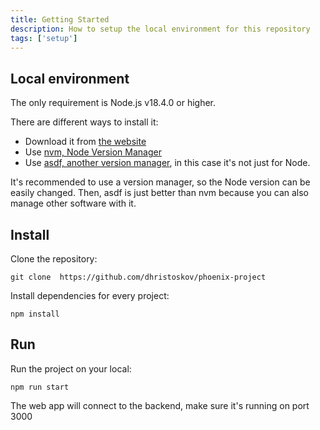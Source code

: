```yaml
---
title: Getting Started
description: How to setup the local environment for this repository
tags: ['setup']
---
```


## Local environment

The only requirement is Node.js v18.4.0 or higher.

There are different ways to install it:

- Download it from [the website](https://nodejs.org/)
- Use [nvm, Node Version Manager](https://github.com/nvm-sh/nvm)
- Use [asdf, another version manager](https://github.com/asdf-vm/asdf), in this case it's not just for Node.

It's recommended to use a version manager, so the Node version can be easily changed. Then, asdf is just better than nvm because you can also manage other software with it.

## Install

Clone the repository:

    git clone  https://github.com/dhristoskov/phoenix-project

Install dependencies for every project:

    npm install

## Run

Run the project on your local:

    npm run start

The web app will connect to the backend, make sure it's running on port 3000

